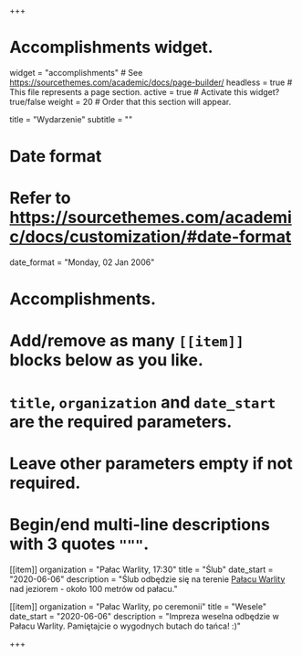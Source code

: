 +++
# Accomplishments widget.
widget = "accomplishments"  # See https://sourcethemes.com/academic/docs/page-builder/
headless = true  # This file represents a page section.
active = true  # Activate this widget? true/false
weight = 20  # Order that this section will appear.

title = "Wydarzenie"
subtitle = ""

# Date format
#   Refer to https://sourcethemes.com/academic/docs/customization/#date-format
date_format = "Monday, 02 Jan 2006"

# Accomplishments.
#   Add/remove as many `[[item]]` blocks below as you like.
#   `title`, `organization` and `date_start` are the required parameters.
#   Leave other parameters empty if not required.
#   Begin/end multi-line descriptions with 3 quotes `"""`.

[[item]]
  organization = "Pałac Warlity, 17:30"
  title = "Ślub"
  date_start = "2020-06-06"
  description = "Ślub odbędzie się na terenie [Pałacu Warlity](https://warlity.pl/en/homeen/) nad jeziorem - około 100 metrów od pałacu."

[[item]]
  organization = "Pałac Warlity, po ceremonii"
  title = "Wesele"
  date_start = "2020-06-06"
  description = "Impreza weselna odbędzie w Pałacu Warlity. Pamiętajcie o wygodnych butach do tańca! :)"


+++
